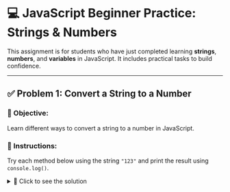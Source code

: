 
# 💻 JavaScript Beginner Practice: Strings & Numbers

This assignment is for students who have just completed learning **strings**, **numbers**, and **variables** in JavaScript. It includes practical tasks to build confidence.

---

## ✅ Problem 1: Convert a String to a Number

### 🎯 Objective:
Learn different ways to convert a string to a number in JavaScript.

### 🔹 Instructions:
Try each method below using the string `"123"` and print the result using `console.log()`.

<details>
  <summary>🔑 Click to see the solution</summary>

### 🔸 Methods:

```javascript
// Using Number()
let num1 = Number("123");

// Using parseInt()
let num2 = parseInt("123");

// Using parseFloat()
let num3 = parseFloat("123.45");

// Using Unary +
let num4 = +"123";

console.log(num1, num2, num3, num4);

</details>
```

---

## ✅ Problem 2: Create an Array of Students and Print Their Names

### 🎯 Objective:
Learn how to create arrays and access object properties inside them.

### 🔹 Instructions:
1. Create an array of student objects. Each object should have a `name` and `age`.
2. Use a loop to print each student's name.

<details>
  <summary>🔑 Click to see the solution</summary>

### 🔸 Example:

```javascript
let students = [
  { name: "Ali", age: 20 },
  { name: "Sara", age: 22 },
  { name: "John", age: 19 },
  { name: "Aisha", age: 21 }
];

students.forEach(function(student) {
  console.log(student.name);
});

</details>
```

---

## ✅ Problem 3: My Personal Info Card + Simple Calculator

### 🎯 Objective:
Combine your knowledge of string and number variables, string concatenation, and math operations.

### 🔹 Part 1: Personal Info

Create variables for:

- Your name (string)
- Your age (number)
- Your favorite color (string)
- Your favorite number (number)

Print a sentence using these variables.
<details>
  <summary>🔑 Click to see the solution</summary>
```javascript
let name = "Zara";
let age = 20;
let color = "blue";
let favoriteNumber = 7;

console.log("Hi, my name is " + name + ". I am " + age + " years old. My favorite color is " + color + " and my favorite number is " + favoriteNumber + ".");
</details>
```

---

### 🔹 Part 2: Simple Math

Using your `favoriteNumber`, do the following:

- Multiply it by 2
- Add 10
- Subtract 5
- Divide it by 3

Print each result.

<details>
  <summary>🔑 Click to see the solution</summary>

```javascript
console.log("Multiplied by 2: " + (favoriteNumber * 2));
console.log("Add 10: " + (favoriteNumber + 10));
console.log("Subtract 5: " + (favoriteNumber - 5));
console.log("Divide by 3: " + (favoriteNumber / 3));

</details>
```

---

### 🔹 Part 3: Bonus Challenge (Optional)

Use `prompt()` to take input from the user.

<details>
  <summary>🔑 Click to see the solution</summary>


```javascript
let name = prompt("What is your name?");
let age = prompt("What is your age?");
console.log("Hello " + name + ", you are " + age + " years old!");
</details> 
```

---
